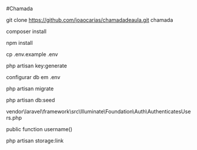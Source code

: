 #Chamada

git clone https://github.com/joaocarias/chamadadeaula.git chamada

composer install

npm install

cp .env.example .env

php artisan key:generate

configurar db em .env

php artisan migrate

php artisan db:seed

vendor\laravel\framework\src\Illuminate\Foundation\Auth\AuthenticatesUsers.php 

public function username()

php artisan storage:link